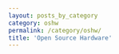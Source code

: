 ```yaml
---
layout: posts_by_category
category: oshw
permalink: /category/oshw/
title: 'Open Source Hardware'
---
```

